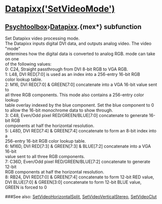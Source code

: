 # [Datapixx('SetVideoMode')](Datapixx-SetVideoMode) 
## [Psychtoolbox](Pyschtoolbox)&#8250;[Datapixx](Datapixx).{mex*} subfunction


Set Datapixx video processing mode.  
The Datapixx inputs digital DVI data, and outputs analog video. The video "mode"  
determines how the digital data is converted to analog RGB. mode can take on one  
of the following values:  
   0: C24, Straight passthrough from DVI 8-bit RGB to VGA RGB.  
   1: L48, DVI RED[7:0] is used as an index into a 256-entry 16-bit RGB  
      color lookup table.  
   2: M16, DVI RED[7:0] & GREEN[7:0] concatenate into a VGA 16-bit value sent to  
      all three RGB components. This mode also contains a 256-entry color lookup  
      table overlay indexed by the blue component. Set the blue component to 0  
      to allow the 16-bit monochrome data to show through.  
   3: C48, Even/Odd pixel RED/GREEN/BLUE[7:0] concatenate to generate 16-bit RGB  
      components at half the horizontal resolution.  
   5: L48D, DVI RED[7:4] & GREEN[7:4] concatenate to form an 8-bit index into a  
      256-entry 16-bit RGB color lookup table.  
   6: M16D, DVI RED[7:3] & GREEN[7:3] & BLUE[7:2] concatenate into a VGA 16-bit  
      value sent to all three RGB components.  
   7: C36D, Even/Odd pixel RED/GREEN/BLUE[7:2] concatenate to generate 12-bit  
      RGB components at half the horizontal resolution.  
   8: RB24, DVI RED[7:0] & GREEN[7:4] concatenate to form 12-bit RED value,  
      DVI BLUE[7:0] & GREEN[3:0] concatenate to form 12-bit BLUE value,  
      GREEN is forced to 0  
  


###See also:
[SetVideoHorizontalSplit](Datapixx-SetVideoHorizontalSplit), [SetVideoVerticalStereo](Datapixx-SetVideoVerticalStereo), [SetVideoClut](Datapixx-SetVideoClut)
